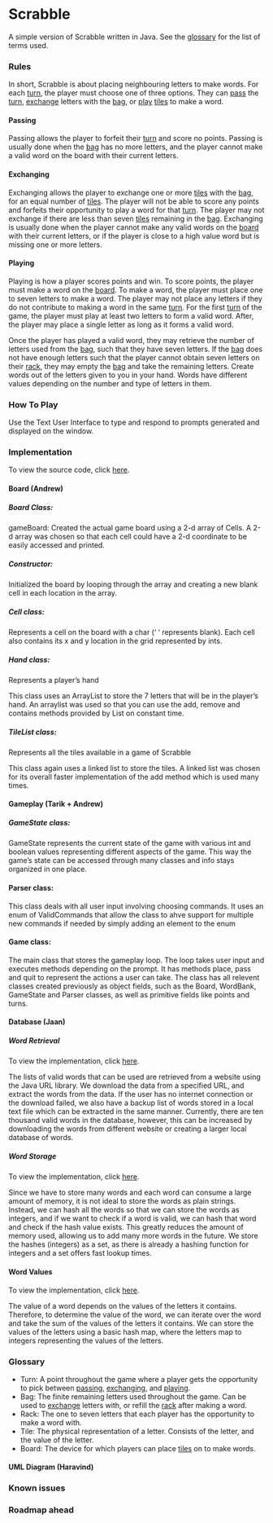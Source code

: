 # Scrabble

A simple version of Scrabble written in Java. See the [glossary](#Glossary) for the list of terms used.

### Rules

In short, Scrabble is about placing neighbouring letters to make words. For each [turn](#Glossary), the player must choose one of three options. They can [pass](#Passing) the [turn](#Glossary), [exchange](#Exchanging) letters with the [bag](#Glossary), or [play](#Playing) [tiles](#Glossary) to make a word.

#### Passing

Passing allows the player to forfeit their [turn](#Glossary) and score no points. Passing is usually done when the [bag](#Glossary) has no more letters, and the player cannot make a valid word on the board with their current letters.

#### Exchanging

Exchanging allows the player to exchange one or more [tiles](#Glossary) with the [bag](#Glossary), for an equal number of [tiles](#Glossary). The player will not be able to score any points and forfeits their opportunity to play a word for that [turn](#Glossary). The player may not exchange if there are less than seven [tiles](#Glossary) remaining in the [bag](#Glossary). Exchanging is usually done when the player cannot make any valid words on the [board](#Glossary) with their current letters, or if the player is close to a high value word but is missing one or more letters.

#### Playing

Playing is how a player scores points and win. To score points, the player must make a word on the [board](#Glossary). To make a word, the player must place one to seven letters to make a word. The player may not place any letters if they do not contribute to making a word in the same [turn](#Glossary). For the first [turn](#Glossary) of the game, the player must play at least two letters to form a valid word. After, the player may place a single letter as long as it forms a valid word.

Once the player has played a valid word, they may retrieve the number of letters used from the [bag](#Glossary), such that they have seven letters. If the [bag](#Glossary) does not have enough letters such that the player cannot obtain seven letters on their [rack](#Glossary), they may empty the [bag](#Glossary) and take the remaining letters.
Create words out of the letters given to you in your hand. Words have different values depending on the number and type of letters in them.

### How To Play

Use the Text User Interface to type and respond to prompts generated and displayed on the window.

### Implementation

To view the source code, click [here](src).

#### Board (Andrew)

##### Board Class:
gameBoard: Created the actual game board using a 2-d array of Cells. A 2-d array was chosen so that each cell could have a 2-d coordinate to be easily accessed and printed. 


##### Constructor:


Initialized the board by looping through the array and creating a new blank cell in each location in the array.


##### Cell class:
Represents a cell on the board with a char (‘ ‘ represents blank). Each cell also contains its x and y location in the grid represented by ints.

##### Hand class:
Represents a player’s hand


This class uses an ArrayList to store the 7 letters that will be in the player’s hand. An arraylist was used so that you can use the add, remove and contains methods provided by List on constant time.


##### TileList class:


Represents all the tiles available in a game of Scrabble


This class again uses a linked list to store the tiles. A linked list was chosen for its overall faster implementation of the add method which is used many times.

#### Gameplay (Tarik + Andrew)

##### GameState class:

GameState represents the current state of the game with various int and boolean values representing different aspects of the game. This way the game’s state can be accessed through many classes and info stays organized in one place.

#### Parser class:

This class deals with all user input involving choosing commands. It uses an enum of ValidCommands that allow the class to ahve support for multiple new commands if needed by simply adding an element to the enum

#### Game class:

The main class that stores the gameplay loop. The loop takes user input and executes methods depending on the prompt. It has methods place, pass and quit to represent the actions a user can take. The class has all relevent classes created previously as object fields, such as the Board, WordBank, GameState and Parser classes, as well as primitive fields like points and turns.

#### Database (Jaan)

##### Word Retrieval

To view the implementation, click [here](src/WordReader.java).

The lists of valid words that can be used are retrieved from a website using the Java URL library. We download the data from a specified URL, and extract the words from the data. If the user has no internet connection or the download failed, we also have a backup list of words stored in a local text file which can be extracted in the same manner. Currently, there are ten thousand valid words in the database, however, this can be increased by downloading the words from different website or creating a larger local database of words.

##### Word Storage

To view the implementation, click [here](src/WordBank.java).

Since we have to store many words and each word can consume a large amount of memory, it is not ideal to store the words as plain strings. Instead, we can hash all the words so that we can store the words as integers, and if we want to check if a word is valid, we can hash that word and check if the hash value exists. This greatly reduces the amount of memory used, allowing us to add many more words in the future. We store the hashes (integers) as a set, as there is already a hashing function for integers and a set offers fast lookup times.

#### Word Values

To view the implementation, click [here](src/WordBank.java).

The value of a word depends on the values of the letters it contains. Therefore, to determine the value of the word, we can iterate over the word and take the sum of the values of the letters it contains. We can store the values of the letters using a basic hash map, where the letters map to integers representing the values of the letters.

### Glossary

- Turn: A point throughout the game where a player gets the opportunity to pick between [passing](#Passing), [exchanging](#Exchanging), and [playing](#Playing).
- Bag: The finite remaining letters used throughout the game. Can be used to [exchange](#Exchange) letters with, or refill the [rack](#Glossary) after making a word.
- Rack: The one to seven letters that each player has the opportunity to make a word with.
- Tile: The physical representation of a letter. Consists of the letter, and the value of the letter.
- Board: The device for which players can place [tiles](#Glossary) on to make words.

#### UML Diagram (Haravind)

### Known issues

### Roadmap ahead


